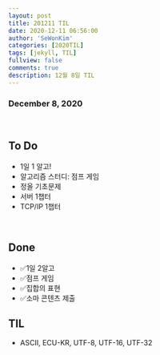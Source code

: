 ```yaml
---
layout: post
title: 201211 TIL
date: 2020-12-11 06:56:00
author: 'SeWonKim'
categories: [2020TIL]
tags: [jekyll, TIL]
fullview: false
comments: true
description: 12월 8일 TIL
---
```


### December 8, 2020

&nbsp;

## To Do

- 1일 1 알고!
- 알고리즘 스터디: 점프 게임
- 정올 기초문제
- 서버 1챕터
- TCP/IP 1챕터

&nbsp;
&nbsp;

## Done

- ✅1일 2알고
- ✅점프 게임
- ✅집합의 표현
- ✅소마 콘텐츠 제출
  &nbsp;
  &nbsp;

## TIL

- ASCII, ECU-KR, UTF-8, UTF-16, UTF-32

&nbsp;
&nbsp;
